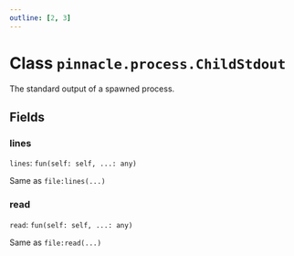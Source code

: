```yaml
---
outline: [2, 3]
---
```


# Class `pinnacle.process.ChildStdout`


The standard output of a spawned process.

## Fields

### lines

`lines`: <code>fun(self: self, ...: any)</code>

Same as `file:lines(...)`

### read

`read`: <code>fun(self: self, ...: any)</code>

Same as `file:read(...)`


